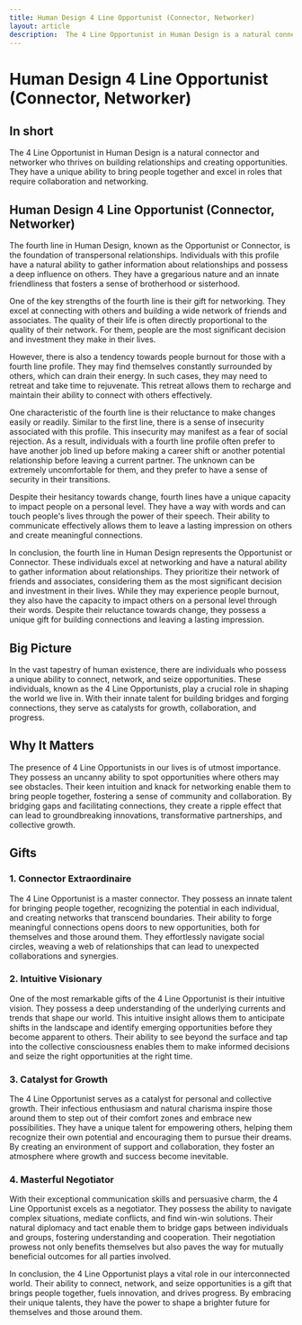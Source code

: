 ```yaml
---
title: Human Design 4 Line Opportunist (Connector, Networker)
layout: article
description:  The 4 Line Opportunist in Human Design is a natural connector and networker who thrives on building relationships and creating opportunities. They have a unique ability to bring people together and excel in roles that require collaboration and networking.
---
```

# Human Design 4 Line Opportunist (Connector, Networker)
## In short
 The 4 Line Opportunist in Human Design is a natural connector and networker who thrives on building relationships and creating opportunities. They have a unique ability to bring people together and excel in roles that require collaboration and networking.

## Human Design 4 Line Opportunist (Connector, Networker)
The fourth line in Human Design, known as the Opportunist or Connector, is the foundation of transpersonal relationships. Individuals with this profile have a natural ability to gather information about relationships and possess a deep influence on others. They have a gregarious nature and an innate friendliness that fosters a sense of brotherhood or sisterhood. 

One of the key strengths of the fourth line is their gift for networking. They excel at connecting with others and building a wide network of friends and associates. The quality of their life is often directly proportional to the quality of their network. For them, people are the most significant decision and investment they make in their lives.

However, there is also a tendency towards people burnout for those with a fourth line profile. They may find themselves constantly surrounded by others, which can drain their energy. In such cases, they may need to retreat and take time to rejuvenate. This retreat allows them to recharge and maintain their ability to connect with others effectively.

One characteristic of the fourth line is their reluctance to make changes easily or readily. Similar to the first line, there is a sense of insecurity associated with this profile. This insecurity may manifest as a fear of social rejection. As a result, individuals with a fourth line profile often prefer to have another job lined up before making a career shift or another potential relationship before leaving a current partner. The unknown can be extremely uncomfortable for them, and they prefer to have a sense of security in their transitions.

Despite their hesitancy towards change, fourth lines have a unique capacity to impact people on a personal level. They have a way with words and can touch people's lives through the power of their speech. Their ability to communicate effectively allows them to leave a lasting impression on others and create meaningful connections.

In conclusion, the fourth line in Human Design represents the Opportunist or Connector. These individuals excel at networking and have a natural ability to gather information about relationships. They prioritize their network of friends and associates, considering them as the most significant decision and investment in their lives. While they may experience people burnout, they also have the capacity to impact others on a personal level through their words. Despite their reluctance towards change, they possess a unique gift for building connections and leaving a lasting impression.
## Big Picture

In the vast tapestry of human existence, there are individuals who possess a unique ability to connect, network, and seize opportunities. These individuals, known as the 4 Line Opportunists, play a crucial role in shaping the world we live in. With their innate talent for building bridges and forging connections, they serve as catalysts for growth, collaboration, and progress.

## Why It Matters

The presence of 4 Line Opportunists in our lives is of utmost importance. They possess an uncanny ability to spot opportunities where others may see obstacles. Their keen intuition and knack for networking enable them to bring people together, fostering a sense of community and collaboration. By bridging gaps and facilitating connections, they create a ripple effect that can lead to groundbreaking innovations, transformative partnerships, and collective growth.

## Gifts

### 1. Connector Extraordinaire

The 4 Line Opportunist is a master connector. They possess an innate talent for bringing people together, recognizing the potential in each individual, and creating networks that transcend boundaries. Their ability to forge meaningful connections opens doors to new opportunities, both for themselves and those around them. They effortlessly navigate social circles, weaving a web of relationships that can lead to unexpected collaborations and synergies.

### 2. Intuitive Visionary

One of the most remarkable gifts of the 4 Line Opportunist is their intuitive vision. They possess a deep understanding of the underlying currents and trends that shape our world. This intuitive insight allows them to anticipate shifts in the landscape and identify emerging opportunities before they become apparent to others. Their ability to see beyond the surface and tap into the collective consciousness enables them to make informed decisions and seize the right opportunities at the right time.

### 3. Catalyst for Growth

The 4 Line Opportunist serves as a catalyst for personal and collective growth. Their infectious enthusiasm and natural charisma inspire those around them to step out of their comfort zones and embrace new possibilities. They have a unique talent for empowering others, helping them recognize their own potential and encouraging them to pursue their dreams. By creating an environment of support and collaboration, they foster an atmosphere where growth and success become inevitable.

### 4. Masterful Negotiator

With their exceptional communication skills and persuasive charm, the 4 Line Opportunist excels as a negotiator. They possess the ability to navigate complex situations, mediate conflicts, and find win-win solutions. Their natural diplomacy and tact enable them to bridge gaps between individuals and groups, fostering understanding and cooperation. Their negotiation prowess not only benefits themselves but also paves the way for mutually beneficial outcomes for all parties involved.

In conclusion, the 4 Line Opportunist plays a vital role in our interconnected world. Their ability to connect, network, and seize opportunities is a gift that brings people together, fuels innovation, and drives progress. By embracing their unique talents, they have the power to shape a brighter future for themselves and those around them.